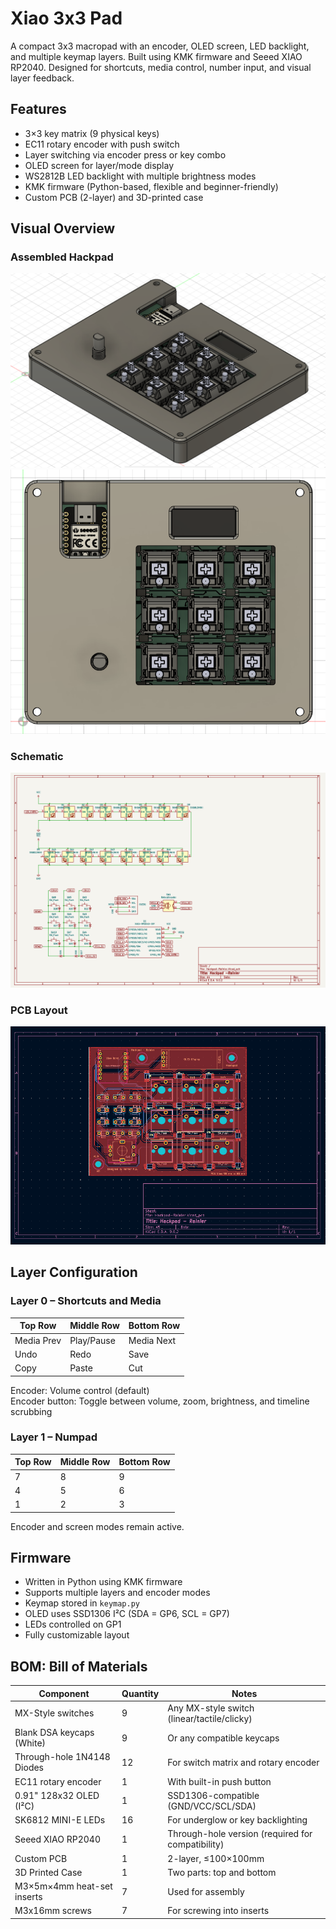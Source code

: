 # Xiao 3x3 Pad

A compact 3x3 macropad with an encoder, OLED screen, LED backlight, and multiple keymap layers. Built using KMK firmware and Seeed XIAO RP2040. Designed for shortcuts, media control, number input, and visual layer feedback.

## Features

- 3×3 key matrix (9 physical keys)
- EC11 rotary encoder with push switch
- Layer switching via encoder press or key combo
- OLED screen for layer/mode display
- WS2812B LED backlight with multiple brightness modes
- KMK firmware (Python-based, flexible and beginner-friendly)
- Custom PCB (2-layer) and 3D-printed case

## Visual Overview

### Assembled Hackpad
![cad_screenshot](images/CAD.png)
![cad_screenshot](images/CAD-Top.png)

### Schematic
![Schematic](images/Schematics.png)

### PCB Layout
![PCB](images/PCB.png)

## Layer Configuration

### Layer 0 – Shortcuts and Media
| Top Row       | Middle Row     | Bottom Row    |
|---------------|----------------|----------------|
| Media Prev    | Play/Pause     | Media Next     |
| Undo          | Redo           | Save           |
| Copy          | Paste          | Cut            |

Encoder: Volume control (default)  
Encoder button: Toggle between volume, zoom, brightness, and timeline scrubbing

### Layer 1 – Numpad
| Top Row       | Middle Row     | Bottom Row    |
|---------------|----------------|----------------|
| 7             | 8              | 9              |
| 4             | 5              | 6              |
| 1             | 2              | 3              |

Encoder and screen modes remain active.

## Firmware

- Written in Python using KMK firmware
- Supports multiple layers and encoder modes
- Keymap stored in `keymap.py`
- OLED uses SSD1306 I²C (SDA = GP6, SCL = GP7)
- LEDs controlled on GP1
- Fully customizable layout

## BOM: Bill of Materials

| Component                   | Quantity | Notes                                                                 |
|-----------------------------|----------|-----------------------------------------------------------------------|
| MX-Style switches           | 9        | Any MX-style switch (linear/tactile/clicky)                          |
| Blank DSA keycaps (White)   | 9        | Or any compatible keycaps                                            |
| Through-hole 1N4148 Diodes  | 12       | For switch matrix and rotary encoder                                 |
| EC11 rotary encoder         | 1        | With built-in push button                                            |
| 0.91" 128x32 OLED (I²C)     | 1        | SSD1306-compatible (GND/VCC/SCL/SDA)                                 |
| SK6812 MINI-E LEDs          | 16       | For underglow or key backlighting                                    |
| Seeed XIAO RP2040           | 1        | Through-hole version (required for compatibility)                    |
| Custom PCB                  | 1        | 2-layer, ≤100×100mm                                                  |
| 3D Printed Case             | 1        | Two parts: top and bottom                                            |
| M3×5m×4mm heat-set inserts  | 7        | Used for assembly                                                    |
| M3x16mm screws              | 7        | For screwing into inserts                                            |
